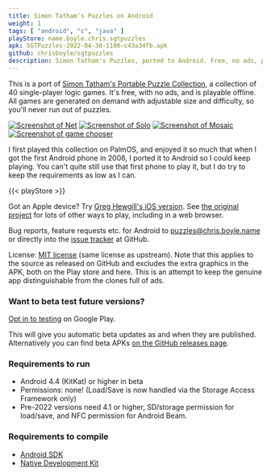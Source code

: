 ```yaml
---
title: Simon Tatham's Puzzles on Android
weight: 1
tags: [ "android", "c", "java" ]
playStore: name.boyle.chris.sgtpuzzles
apk: SGTPuzzles-2022-04-30-1100-c43a34fb.apk
github: chrisboyle/sgtpuzzles
description: Simon Tatham's Puzzles, ported to Android. Free, no ads, playable offline. All games are generated on demand with adjustable size and difficulty, so you'll never run out of puzzles.
---
```


This is a port of [Simon Tatham's Portable Puzzle Collection](https://www.chiark.greenend.org.uk/~sgtatham/puzzles/), a collection of 40 single-player logic games. It's free, with no ads, and is playable offline. All games are generated on demand with adjustable size and difficulty, so you'll never run out of puzzles.

<!--more-->

[![Screenshot of Net](/images/01_net_1650995906116.png)](/images/01_net_1650995906116.png)
[![Screenshot of Solo](/images/02_solo_1650995906441.png)](/images/02_solo_1650995906441.png)
[![Screenshot of Mosaic](/images/03_mosaic_1650995906773.png)](/images/03_mosaic_1650995906773.png)
[![Screenshot of game chooser](/images/08_chooser_grid_1650995905261.png)](/images/08_chooser_grid_1650995905261.png)

I first played this collection on PalmOS, and enjoyed it so much that when I got the first Android phone in 2008, I ported it to Android so I could keep playing. You can't quite still use that first phone to play it, but I do try to keep the requirements as low as I can.

{{< playStore >}}

Got an Apple device? Try [Greg Hewgill's iOS version](https://hewgill.com/puzzles/). See [the original project](https://www.chiark.greenend.org.uk/~sgtatham/puzzles/) for lots of other ways to play, including in a web browser.

Bug reports, feature requests etc. for Android to puzzles@chris.boyle.name or directly into the [issue tracker](https://github.com/chrisboyle/sgtpuzzles/issues) at GitHub.

License: [MIT license](https://www.chiark.greenend.org.uk/~sgtatham/puzzles/doc/licence.html#licence) (same license as upstream). Note that this applies to the source as released on GitHub and excludes the extra graphics in the APK, both on the Play store and here. This is an attempt to keep the genuine app distinguishable from the clones full of ads.

### Want to beta test future versions?

[Opt in to testing](https://play.google.com/apps/testing/name.boyle.chris.sgtpuzzles) on Google Play.

This will give you automatic beta updates as and when they are published. Alternatively you can find beta APKs [on the GitHub releases page](https://github.com/chrisboyle/sgtpuzzles/releases).

### Requirements to run

- Android 4.4 (KitKat) or higher in beta
- Permissions: none! (Load/Save is now handled via the Storage Access Framework only)
- Pre-2022 versions need 4.1 or higher, SD/storage permission for load/save, and NFC permission for Android Beam.

### Requirements to compile

- [Android SDK](https://developer.android.com/studio)
- [Native Development Kit](https://developer.android.com/ndk)
